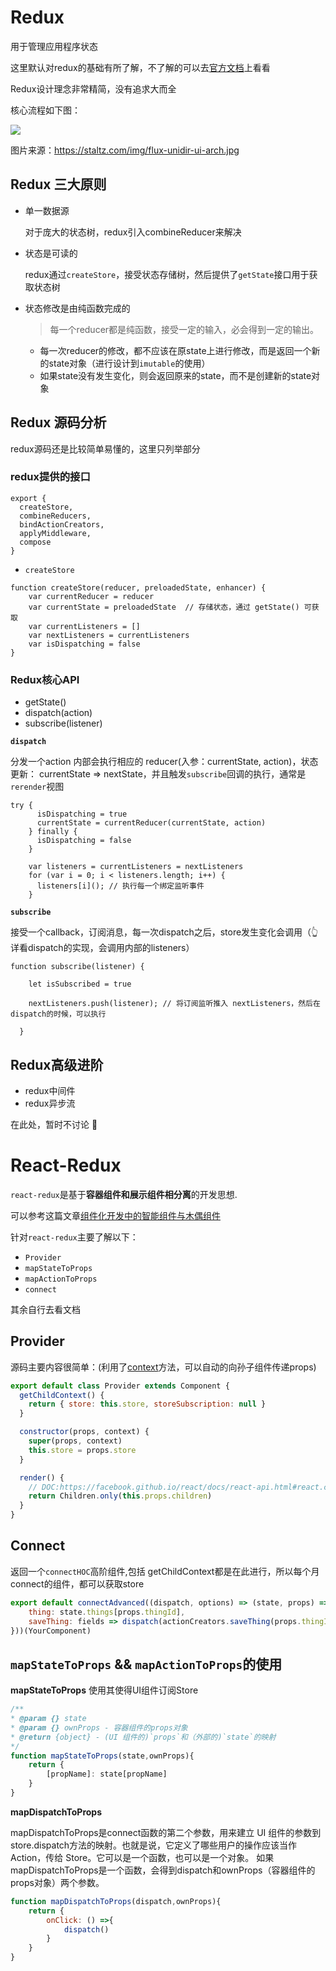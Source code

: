 # Redux

用于管理应用程序状态

这里默认对redux的基础有所了解，不了解的可以去[官方文档](http://cn.redux.js.org/)上看看

Redux设计理念非常精简，没有追求大而全

核心流程如下图：

![](https://staltz.com/img/flux-unidir-ui-arch.jpg)

图片来源：https://staltz.com/img/flux-unidir-ui-arch.jpg




## Redux 三大原则

- 单一数据源

    对于庞大的状态树，redux引入combineReducer来解决

- 状态是可读的

    redux通过`createStore`，接受状态存储树，然后提供了`getState`接口用于获取状态树

- 状态修改是由纯函数完成的

    > 每一个reducer都是纯函数，接受一定的输入，必会得到一定的输出。
    
    - 每一次reducer的修改，都不应该在原state上进行修改，而是返回一个新的state对象（进行设计到`imutable`的使用）
    - 如果state没有发生变化，则会返回原来的state，而不是创建新的state对象

## Redux 源码分析

redux源码还是比较简单易懂的，这里只列举部分

### **redux提供的接口**

```
export {
  createStore,
  combineReducers,
  bindActionCreators,
  applyMiddleware,
  compose
}
```

- `createStore`

```
function createStore(reducer, preloadedState, enhancer) {
    var currentReducer = reducer
    var currentState = preloadedState  // 存储状态，通过 getState() 可获取
    var currentListeners = []
    var nextListeners = currentListeners
    var isDispatching = false
}
```

### **Redux核心API**

- getState()
- dispatch(action)
- subscribe(listener)

**`dispatch`**

分发一个action 内部会执行相应的 reducer(入参：currentState, action)，状态更新： currentState => nextState，并且触发`subscribe`回调的执行，通常是`rerender`视图

```
try {
      isDispatching = true
      currentState = currentReducer(currentState, action)
    } finally {
      isDispatching = false
    }

    var listeners = currentListeners = nextListeners
    for (var i = 0; i < listeners.length; i++) {
      listeners[i](); // 执行每一个绑定监听事件
    }
```

**`subscribe`**

接受一个callback，订阅消息，每一次dispatch之后，store发生变化会调用（👆 详看dispatch的实现，会调用内部的listeners）

```
function subscribe(listener) {

    let isSubscribed = true

    nextListeners.push(listener); // 将订阅监听推入 nextListeners，然后在dispatch的时候，可以执行

  }
```

## Redux高级进阶

- redux中间件 
- redux异步流

在此处，暂时不讨论 💨

# React-Redux

`react-redux`是基于**容器组件和展示组件相分离**的开发思想.

可以参考这篇文章[组件化开发中的智能组件与木偶组件](https://juejin.im/entry/579ec0efc4c971005ade40ad)

针对`react-redux`主要了解以下：

- `Provider`
- `mapStateToProps`
- `mapActionToProps`
- `connect`

其余自行去看文档

## Provider

源码主要内容很简单：(利用了[context](https://facebook.github.io/react/docs/context.html)方法，可以自动的向孙子组件传递props)

```javascript
export default class Provider extends Component {
  getChildContext() {
    return { store: this.store, storeSubscription: null }
  }

  constructor(props, context) {
    super(props, context)
    this.store = props.store
  }

  render() {
    // DOC:https://facebook.github.io/react/docs/react-api.html#react.children
    return Children.only(this.props.children)
  }
}
```

## Connect

返回一个`connectHOC`高阶组件,包括 getChildContext都是在此进行，所以每个月connect的组件，都可以获取store

```javascript
export default connectAdvanced((dispatch, options) => (state, props) => ({
    thing: state.things[props.thingId],
    saveThing: fields => dispatch(actionCreators.saveThing(props.thingId, fields)),
}))(YourComponent)
```


## `mapStateToProps` && `mapActionToProps`的使用

**mapStateToProps** 使用其使得UI组件订阅Store

```javascript
/**
* @param {} state 
* @param {} ownProps - 容器组件的props对象
* @return {object} - (UI 组件的)`props`和（外部的)`state`的映射
*/
function mapStateToProps(state,ownProps){
    return {
        [propName]: state[propName]
    }
}

```

**mapDispatchToProps**

mapDispatchToProps是connect函数的第二个参数，用来建立 UI 组件的参数到store.dispatch方法的映射。也就是说，它定义了哪些用户的操作应该当作 Action，传给 Store。它可以是一个函数，也可以是一个对象。
如果mapDispatchToProps是一个函数，会得到dispatch和ownProps（容器组件的props对象）两个参数。

```javascript
function mapDispatchToProps(dispatch,ownProps){
    return {
        onClick: () =>{
            dispatch()
        }
    }
}
```